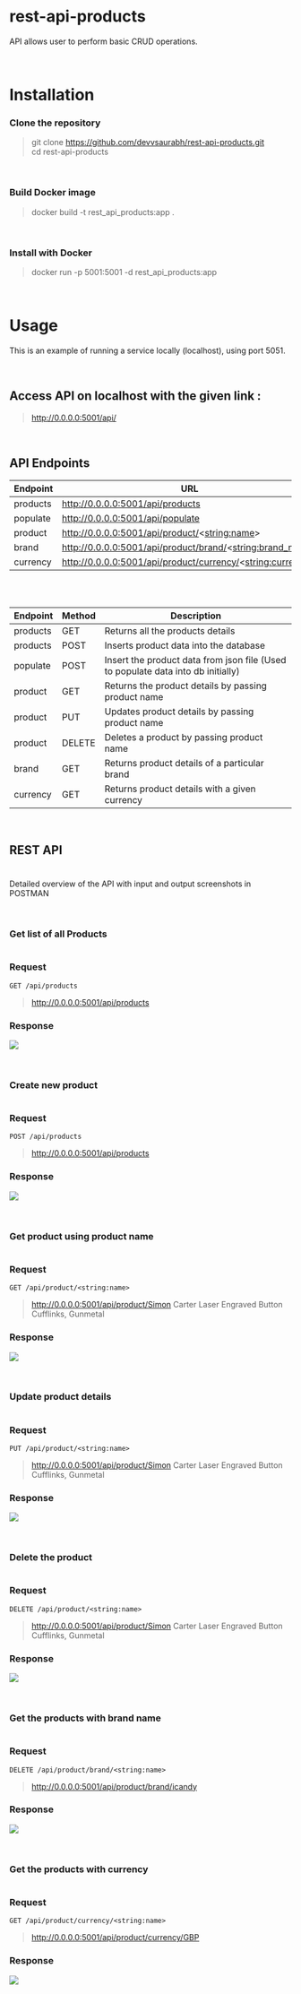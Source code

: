 # rest-api-products

API allows user to perform basic CRUD operations.

<br/>

# Installation 

### Clone the repository
> git clone https://github.com/devvsaurabh/rest-api-products.git \
> cd rest-api-products

<br/>

### Build Docker image
> docker build -t rest_api_products:app .

<br/>

### Install with Docker
> docker run -p 5001:5001 -d rest_api_products:app

<br/>

# Usage

This is an example of running a service locally (localhost), using port 5051.

<br/>

## Access API on localhost with the given link :
> http://0.0.0.0:5001/api/

<br/>

## API Endpoints

| Endpoint | URL | Methods | 
| -------- | --- | ------- | 
| products | http://0.0.0.0:5001/api/products | ['GET','POST'] | 
| populate | http://0.0.0.0:5001/api/populate | ['POST'] |
| product  | http://0.0.0.0:5001/api/product/<<string:name>> | ['GET','PUT','DELETE'] |
| brand | http://0.0.0.0:5001/api/product/brand/<<string:brand_name>> | ['GET'] |
| currency | http://0.0.0.0:5001/api/product/currency/<<string:currency>> | ['GET'] |


<br/>
<br/>


| Endpoint | Method | Description |
| -------- | ------ | ----------- | 
| products | GET | Returns all the products details |
| products | POST | Inserts product data into the database |
| populate | POST | Insert the product data from json file (Used to populate data into db initially) |
| product | GET | Returns the product details by passing product name |
| product | PUT | Updates product details by passing product name |
| product | DELETE | Deletes a product by passing product name |
|brand | GET | Returns product details of a particular brand |
| currency | GET | Returns product details with a given currency |

<br/>

## REST API
#
Detailed overview of the API with input and output screenshots in POSTMAN

<br/>

### Get list of all Products
#
### Request
`GET /api/products`
> http://0.0.0.0:5001/api/products

### Response
![ ](https://github.com/devvsaurabh/rest-api-products/blob/main/img/all_data.png?raw=true)

<br/>

### Create new product
#
### Request
`POST /api/products`
> http://0.0.0.0:5001/api/products

### Response
![ ](https://github.com/devvsaurabh/rest-api-products/blob/main/img/post_data.png?raw=true)

<br/>

### Get product using product name
#
### Request
`GET /api/product/<string:name>`
> http://0.0.0.0:5001/api/product/Simon Carter Laser Engraved Button Cufflinks, Gunmetal

### Response
![ ](https://github.com/devvsaurabh/rest-api-products/blob/main/img/get_product.png?raw=true)


<br/>

### Update product details
#
### Request
`PUT /api/product/<string:name>`
> http://0.0.0.0:5001/api/product/Simon Carter Laser Engraved Button Cufflinks, Gunmetal

### Response
![ ](https://github.com/devvsaurabh/rest-api-products/blob/main/img/update_data.png?raw=true)

<br/>

### Delete the product
#
### Request
`DELETE /api/product/<string:name>`
> http://0.0.0.0:5001/api/product/Simon Carter Laser Engraved Button Cufflinks, Gunmetal

### Response
![ ](https://github.com/devvsaurabh/rest-api-products/blob/main/img/delete_data.png?raw=true)

<br/>

### Get the products with brand name
#
### Request
`DELETE /api/product/brand/<string:name>`
> http://0.0.0.0:5001/api/product/brand/icandy

### Response
![ ](https://github.com/devvsaurabh/rest-api-products/blob/main/img/brand.png?raw=true)

<br/>

### Get the products with currency
#
### Request
`GET /api/product/currency/<string:name>`
> http://0.0.0.0:5001/api/product/currency/GBP

### Response
![ ](https://github.com/devvsaurabh/rest-api-products/blob/main/img/currency.png?raw=true)










